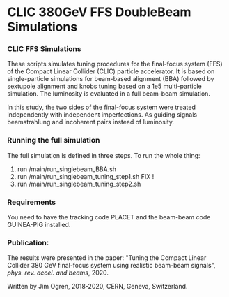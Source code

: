 # CLIC 380GeV FFS DoubleBeam Simulations

### CLIC FFS Simulations
These scripts simulates tuning procedures for the final-focus system (FFS) of the Compact Linear Collider (CLIC) particle accelerator. It is based on single-particle simulations for beam-based alignment (BBA) followed by sextupole alignment and knobs tuning based on a 1e5 multi-particle simulation. The luminosity is evaluated in a full beam-beam simulation. 

In this study, the two sides of the final-focus system were treated independently with independent imperfections. As guiding signals beamstrahlung and incoherent pairs instead of luminosity.

### Running the full simulation
The full simulation is defined in three steps. To run the whole thing:
1) run /main/run_singlebeam_BBA.sh
2) run /main/run_singlebeam_tuning_step1.sh FIX !
3) run /main/run_singlebeam_tuning_step2.sh

### Requirements
You need to have the tracking code PLACET and the beam-beam code GUINEA-PIG installed.

### Publication:
The results were presented in the paper: "Tuning the Compact Linear Collider 380 GeV final-focus system using realistic beam-beam signals", _phys. rev. accel. and beams_, 2020.

Written by Jim Ogren, 2018-2020, CERN, Geneva, Switzerland. 
